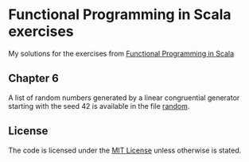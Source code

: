 # Functional Programming in Scala exercises
My solutions for the exercises from [Functional Programming in Scala]

## Chapter 6
A list of random numbers generated by a linear congruential generator starting with the seed 42 is available in the file
[random](random).

## License
The code is licensed under the [MIT License] unless otherwise is stated.

[Functional Programming in Scala]:	http://www.manning.com/bjarnason/
[MIT License]:						http://opensource.org/licenses/MIT

